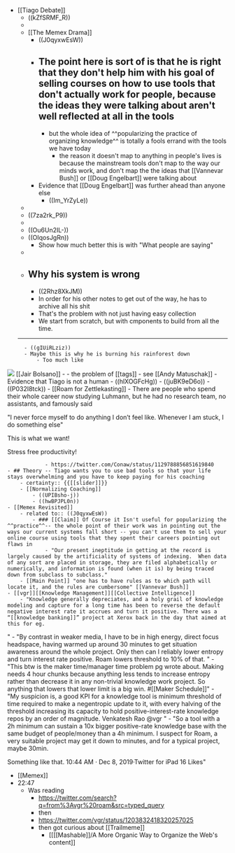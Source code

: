 - [[Tiago Debate]]
    - ((kZfSRMF_R))
    - 
    -  [[The Memex Drama]]
        - ((J0qyxwEsW))
        - ## The point here is sort of is that he is right that they don't help him with **his** goal of selling courses on how to use tools that don't actually work for people, because the ideas they were talking about aren't well reflected at all in the tools
            - but the whole idea of ^^popularizing the practice of organizing knowledge^^ is totally a fools errand with the tools we have today
                - the reason it doesn't map to anything in people's lives is because the mainstream tools don't map to the way our minds work, and don't map the the ideas that [[Vannevar Bush]] or [[Doug Engelbart]] were talking about
        - Evidence that [[Doug Engelbart]] was further ahead than anyone else
            - ((Im_YrZyLe))
    - 
    - ((7za2rk_P9))
    - 
    - ((Ou6Un2IL-))
    - ((OIqosJgRn))
        - Show how much better this is with "What people are saying"
    - 
    - ## Why his system is wrong
        - ((2Rhz8XkJM))
        - In order for his other notes to get out of the way, he has to archive all his shit
        - That's the problem with not just having easy collection
        - We start from scratch, but with cmponents to build from all the time.
    - -----
        - ((gIUiRLziz))
        - Maybe this is why he is burning his rainforest down
            - Too much like 
![](https://firebasestorage.googleapis.com/v0/b/firescript-577a2.appspot.com/o/imgs%2Fv8%2Fhelp%2F3KEFZBnQ_A?alt=media&token=c830b832-eaca-4040-93af-e776c8d572bb) 
[[Jair Bolsano]]
            - 
    - the problem of [[tags]]
        - see [[Andy Matuschak]]
    - Evidence that Tiago is not a human
        - ((hlXOGFcHg))
        - ((juBK9eD6o))
    - ((P032I8tck))
        - [[Roam for Zettlekasting]]
            - There are people who spend their whole career now studying Luhmann, but he had no research team, no assistants, and famously said

"I never force myself to do anything I don’t feel like. Whenever I am stuck, I do something else"

This is what we want!

Stress free productivity!


                - https://twitter.com/Conaw/status/1129788856851619840
    - ## Theory -- Tiago wants you to use bad tools so that your life stays overwhelming and you have to keep paying for his coaching
        - certainty:: {{[[slider]]}}
        - [[Normalizing Coaching]]
            - ((UPIBsho-j))
            - ((hwBPJPL0n))
    - [[Memex Revisited]]
        - related to:: ((J0qyxwEsW))
            - ### [[Claim]] Of Course it Isn't useful for popularizing the ^^practice^^-- the whole point of their work was in pointing out the ways our current systems fall short -- you can't use them to sell your online course using tools that they spent their careers pointing out flaws in
                - "Our present ineptitude in getting at the record is largely caused by the artificiality of systems of indexing.  When data of any sort are placed in storage, they are filed alphabetically or numerically, and information is found (when it is) by being traced down from subclass to subclass."
        - [[Main Point]] "one has to have rules as to which path will locate it, and the rules are cumbersome" [[Vannevar Bush]]
    - [[vgr]][[Knowledge Management]][[Collective Intelligence]]
        - "Knowledge generally depreciates, and a holy grail of knowledge modeling and capture for a long time has been to reverse the default negative interest rate it accrues and turn it positive. There was a “[[knowledge banking]]” project at Xerox back in the day that aimed at this for eg.

"
        - "By contrast in weaker media, I have to be in high energy, direct focus headspace, having warmed up around 30 minutes to get situation awareness around the whole project. Only then can I reliably lower entropy and turn interest rate positive. Roam lowers threshold to 10% of that.
"
        - "This btw is the maker time/manager time problem pg wrote about. Making needs 4 hour chunks because anything less tends to increase entropy rather than decrease it in any non-trivial knowledge work project. So anything that lowers that lower limit is a big win. #[[Maker Schedule]]"
        - "My suspicion is, a good KPI for a knowledge tool is minimum threshold of time required to make a negentropic update to it, with every halving of the threshold increasing its capacity to hold positive-interest-rate knowledge repos by an order of magnitude.
Venkatesh Rao
@vgr
"
        - "So a tool with a 2h minimum can sustain a 10x bigger positive-rate knowledge base with the same budget of people/money than a 4h minimum. I suspect for Roam, a very suitable project may get it down to minutes, and for a typical project, maybe 30min.

Something like that.
10:44 AM · Dec 8, 2019·Twitter for iPad
16
 Likes"
- [[Memex]]
- 22:47
    - Was reading
        - https://twitter.com/search?q=from%3Avgr%20roam&src=typed_query
        - then
        - https://twitter.com/vgr/status/1203832418320257025
        - then got curious about [[Trailmeme]]
            - [[[[Mashable]]/A More Organic Way to Organize the Web's content]]
